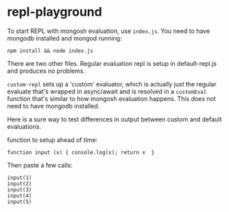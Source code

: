 # repl-playground

To start REPL with mongosh evaluation, use `index.js`. You need to have mongodb
installed and mongod running:
```shell
npm install && node index.js
```

There are two other files. Regular evaluation repl is setup in default-repl.js
and produces no problems.

`custom-repl` sets up a 'custom' evaluator, which is
actually just the regular evaluate that's wrapped in async/await and is resolved
in a `customEval` function that's similar to how mongosh evaluation happens.
This does not need to have mongodb installed.


Here is a sure way to test differences in output between custom and default
evaluations.

function to setup ahead of time:
```
function input (x) { console.log(x); return x  }
```
Then paste a few calls:
```
input(1)
input(2)
input(3)
input(4)
input(5)
```
